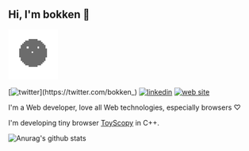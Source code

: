## Hi, I'm bokken 👋

![icon annime](icon_100.gif)

[![twitter](https://img.shields.io/badge/-@bokken_-1ca0f1?style=flat-square&labelColor=1ca0f1&logo=twitter&logoColor=white&link=https://twitter.com/bokken_)](https://twitter.com/bokken_) [![linkedin](https://img.shields.io/badge/-bokken_-blue?style=flat-square&logo=Linkedin&logoColor=white&link=https://www.linkedin.com/in/harshkumarkhatri/)](https://www.linkedin.com/in/bokken) [![web site](https://img.shields.io/badge/-bokken.io_-6c6c6c?style=flat-square&labelColor=6c6c6c&&logoColor=white&link=https://bokken.io)](https://bokken.io)

I'm a Web developer, love all Web technologies, especially browsers ♡

I'm developing tiny browser [ToyScopy](https://github.com/negibokken/toyscopy) in C++.

![Anurag's github stats](https://github-readme-stats.vercel.app/api?username=negibokken&count_private=true&show_icons=true&title_color=ffffff&text_color=ffffff&bg_color=6c6c6c&icon_color=ffffff)
